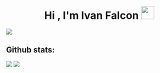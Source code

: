 <h1 align="center">Hi , I'm Ivan Falcon <img src="https://media.giphy.com/media/hvRJCLFzcasrR4ia7z/giphy.gif" width="35"></h1>


<a href= "https://www.instagram.com/falcones_25/">
    <img src="https://img.shields.io/badge/Instagram-%23E4405F.svg?style=for-the-badge&logo=Instagram&logoColor=white">
</a>


<h2>Github stats:</h2> 

[![](https://github-readme-stats.vercel.app/api?username=Ivan-Falcon&show_icons=true&theme=tokyonight&hide_border=true&locale=en)](https://github.com/Ivan-Falcon)
[![](https://github-readme-streak-stats.herokuapp.com/?user=Ivan-Falcon&theme=material-palenight)](https://github.com/Ivan-Falcon)
</div>
